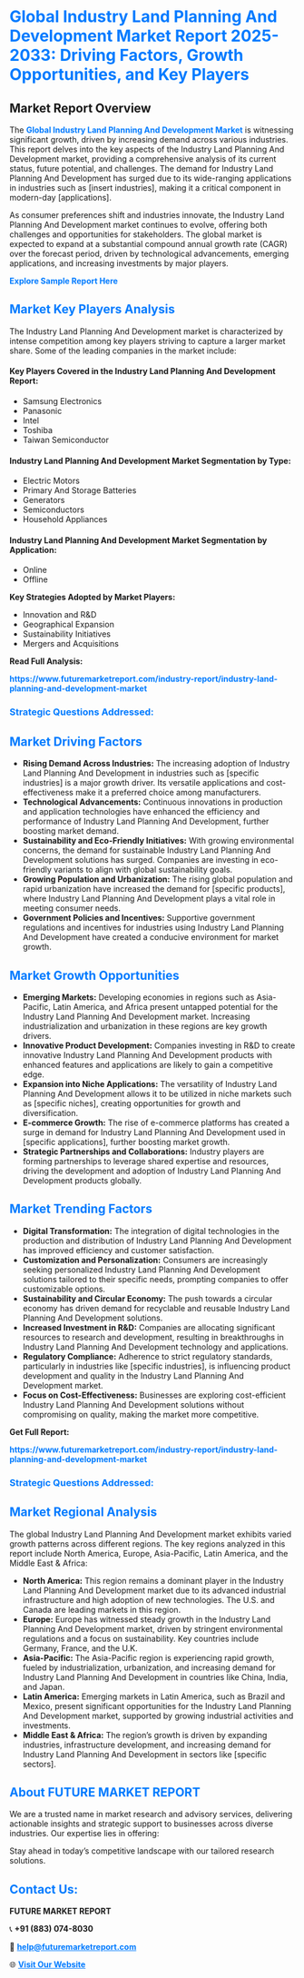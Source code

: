 <h1 style="color: #007BFF;">Global Industry Land Planning And Development Market Report 2025-2033: Driving Factors, Growth Opportunities, and Key Players</h1>

<section id="overview">
<h2>Market Report Overview</h2>
<p>The <a href="https://www.futuremarketreport.com/industry-report/industry-land-planning-and-development-market" style="color: #007BFF; text-decoration: none;"><strong>Global Industry Land Planning And Development Market</strong></a> is witnessing significant growth, driven by increasing demand across various industries. This report delves into the key aspects of the Industry Land Planning And Development market, providing a comprehensive analysis of its current status, future potential, and challenges. The demand for Industry Land Planning And Development has surged due to its wide-ranging applications in industries such as [insert industries], making it a critical component in modern-day [applications].</p>
<p>As consumer preferences shift and industries innovate, the Industry Land Planning And Development market continues to evolve, offering both challenges and opportunities for stakeholders. The global market is expected to expand at a substantial compound annual growth rate (CAGR) over the forecast period, driven by technological advancements, emerging applications, and increasing investments by major players.</p>
</section>

<section id="overview">
<p><a href="https://www.futuremarketreport.com/request-sample/reportId=34563" style="color: #007BFF; text-decoration: none;"><strong>Explore Sample Report Here</strong></a></p>
</section>

<section id="key-players">
<h2 style="color: #007BFF;">Market Key Players Analysis</h2>
<p>The Industry Land Planning And Development market is characterized by intense competition among key players striving to capture a larger market share. Some of the leading companies in the market include:</p>
<h4>Key Players Covered in the Industry Land Planning And Development Report:</h4>
<ul><li>Samsung Electronics</li><li>Panasonic</li><li>Intel</li><li>Toshiba</li><li>Taiwan Semiconductor</li></ul>
<h4>Industry Land Planning And Development Market Segmentation by Type:</h4>
<ul><li>Electric Motors</li><li>Primary And Storage Batteries</li><li>Generators</li><li>Semiconductors</li><li>Household Appliances</li></ul>

<h4>Industry Land Planning And Development Market Segmentation by Application:</h4>
<ul><li>Online</li><li>Offline</li></ul>
<p><strong>Key Strategies Adopted by Market Players:</strong></p>
<ul>
<li>Innovation and R&D</li>
<li>Geographical Expansion</li>
<li>Sustainability Initiatives</li>
<li>Mergers and Acquisitions</li>
</ul>
</section>

<section>
<p><strong>Read Full Analysis: </strong></p><a href="https://www.futuremarketreport.com/industry-report/industry-land-planning-and-development-market" style="color: #007BFF; text-decoration: none;"><strong>https://www.futuremarketreport.com/industry-report/industry-land-planning-and-development-market</strong></a>
<h3 style="color: #007BFF;">Strategic Questions Addressed:</h3>
</section>

<section id="driving-factors">
<h2 style="color: #007BFF;">Market Driving Factors</h2>
<ul>
<li><strong>Rising Demand Across Industries:</strong> The increasing adoption of Industry Land Planning And Development in industries such as [specific industries] is a major growth driver. Its versatile applications and cost-effectiveness make it a preferred choice among manufacturers.</li>
<li><strong>Technological Advancements:</strong> Continuous innovations in production and application technologies have enhanced the efficiency and performance of Industry Land Planning And Development, further boosting market demand.</li>
<li><strong>Sustainability and Eco-Friendly Initiatives:</strong> With growing environmental concerns, the demand for sustainable Industry Land Planning And Development solutions has surged. Companies are investing in eco-friendly variants to align with global sustainability goals.</li>
<li><strong>Growing Population and Urbanization:</strong> The rising global population and rapid urbanization have increased the demand for [specific products], where Industry Land Planning And Development plays a vital role in meeting consumer needs.</li>
<li><strong>Government Policies and Incentives:</strong> Supportive government regulations and incentives for industries using Industry Land Planning And Development have created a conducive environment for market growth.</li>
</ul>
</section>

<section id="growth-opportunities">
<h2 style="color: #007BFF;">Market Growth Opportunities</h2>
<ul>
<li><strong>Emerging Markets:</strong> Developing economies in regions such as Asia-Pacific, Latin America, and Africa present untapped potential for the Industry Land Planning And Development market. Increasing industrialization and urbanization in these regions are key growth drivers.</li>
<li><strong>Innovative Product Development:</strong> Companies investing in R&D to create innovative Industry Land Planning And Development products with enhanced features and applications are likely to gain a competitive edge.</li>
<li><strong>Expansion into Niche Applications:</strong> The versatility of Industry Land Planning And Development allows it to be utilized in niche markets such as [specific niches], creating opportunities for growth and diversification.</li>
<li><strong>E-commerce Growth:</strong> The rise of e-commerce platforms has created a surge in demand for Industry Land Planning And Development used in [specific applications], further boosting market growth.</li>
<li><strong>Strategic Partnerships and Collaborations:</strong> Industry players are forming partnerships to leverage shared expertise and resources, driving the development and adoption of Industry Land Planning And Development products globally.</li>
</ul>
</section>

<section id="trending-factors">
<h2 style="color: #007BFF;">Market Trending Factors</h2>
<ul>
<li><strong>Digital Transformation:</strong> The integration of digital technologies in the production and distribution of Industry Land Planning And Development has improved efficiency and customer satisfaction.</li>
<li><strong>Customization and Personalization:</strong> Consumers are increasingly seeking personalized Industry Land Planning And Development solutions tailored to their specific needs, prompting companies to offer customizable options.</li>
<li><strong>Sustainability and Circular Economy:</strong> The push towards a circular economy has driven demand for recyclable and reusable Industry Land Planning And Development solutions.</li>
<li><strong>Increased Investment in R&D:</strong> Companies are allocating significant resources to research and development, resulting in breakthroughs in Industry Land Planning And Development technology and applications.</li>
<li><strong>Regulatory Compliance:</strong> Adherence to strict regulatory standards, particularly in industries like [specific industries], is influencing product development and quality in the Industry Land Planning And Development market.</li>
<li><strong>Focus on Cost-Effectiveness:</strong> Businesses are exploring cost-efficient Industry Land Planning And Development solutions without compromising on quality, making the market more competitive.</li>
</ul>
</section>

<section>
<p><strong>Get Full Report: </strong></p><a href="https://www.futuremarketreport.com/industry-report/industry-land-planning-and-development-market" style="color: #007BFF; text-decoration: none;"><strong>https://www.futuremarketreport.com/industry-report/industry-land-planning-and-development-market</strong></a>
<h3 style="color: #007BFF;">Strategic Questions Addressed:</h3>
</section>


<section id="regional-analysis">
<h2 style="color: #007BFF;">Market Regional Analysis</h2>
<p>The global Industry Land Planning And Development market exhibits varied growth patterns across different regions. The key regions analyzed in this report include North America, Europe, Asia-Pacific, Latin America, and the Middle East & Africa:</p>
<ul>
<li><strong>North America:</strong> This region remains a dominant player in the Industry Land Planning And Development market due to its advanced industrial infrastructure and high adoption of new technologies. The U.S. and Canada are leading markets in this region.</li>
<li><strong>Europe:</strong> Europe has witnessed steady growth in the Industry Land Planning And Development market, driven by stringent environmental regulations and a focus on sustainability. Key countries include Germany, France, and the U.K.</li>
<li><strong>Asia-Pacific:</strong> The Asia-Pacific region is experiencing rapid growth, fueled by industrialization, urbanization, and increasing demand for Industry Land Planning And Development in countries like China, India, and Japan.</li>
<li><strong>Latin America:</strong> Emerging markets in Latin America, such as Brazil and Mexico, present significant opportunities for the Industry Land Planning And Development market, supported by growing industrial activities and investments.</li>
<li><strong>Middle East & Africa:</strong> The region’s growth is driven by expanding industries, infrastructure development, and increasing demand for Industry Land Planning And Development in sectors like [specific sectors].</li>
</ul>
</section>

<footer>
<h2 style="color: #007BFF;">About FUTURE MARKET REPORT</h2>
<p>We are a trusted name in market research and advisory services, delivering actionable insights and strategic support to businesses across diverse industries. Our expertise lies in offering:</p>

<p>Stay ahead in today’s competitive landscape with our tailored research solutions.</p>

<h2 style="color: #007BFF;">Contact Us:</h2>
<p><strong>FUTURE MARKET REPORT</strong></p>
<p>📞 <strong>+91 (883) 074-8030</strong></p>
<p>📧 <strong><a href="mailto:help@futuremarketreport.com" style="color: #007BFF;">help@futuremarketreport.com</a></strong></p>
<p>🌐 <strong><a href="https://www.futuremarketreport.com/" style="color: #007BFF;">Visit Our Website</a></strong></p>
</footer>